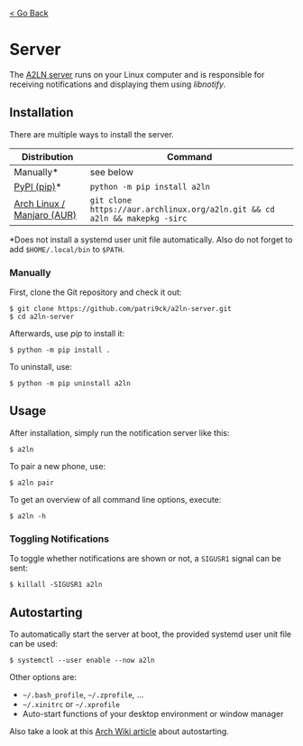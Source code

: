 [< Go Back](index.md)

# Server
The [A2LN server](https://github.com/patri9ck/a2ln-server) runs on your Linux computer and is responsible for receiving notifications and displaying them using _libnotify_.

## Installation
There are multiple ways to install the server.

Distribution | Command
------------ | -------
Manually*    | see below
[PyPI (pip)](https://pypi.org/project/a2ln/)* | `python -m pip install a2ln`
[Arch Linux / Manjaro (AUR)](https://aur.archlinux.org/packages/a2ln/) | `git clone https://aur.archlinux.org/a2ln.git && cd a2ln && makepkg -sirc`

*Does not install a systemd user unit file automatically. Also do not forget to add `$HOME/.local/bin` to `$PATH`.

### Manually
First, clone the Git repository and check it out:
```
$ git clone https://github.com/patri9ck/a2ln-server.git
$ cd a2ln-server
```

Afterwards, use _pip_ to install it:
```
$ python -m pip install .
```

To uninstall, use:
```
$ python -m pip uninstall a2ln
```

## Usage
After installation, simply run the notification server like this:
```
$ a2ln
```

To pair a new phone, use:
```
$ a2ln pair
```

To get an overview of all command line options, execute:
```
$ a2ln -h
```

### Toggling Notifications
To toggle whether notifications are shown or not, a `SIGUSR1` signal can be sent:
```
$ killall -SIGUSR1 a2ln
```

## Autostarting
To automatically start the server at boot, the provided systemd user unit file can be used:
```
$ systemctl --user enable --now a2ln
```

Other options are:
- `~/.bash_profile`, `~/.zprofile`, ...
- `~/.xinitrc` or `~/.xprofile`
- Auto-start functions of your desktop environment or window manager

Also take a look at this [Arch Wiki article](https://wiki.archlinux.org/title/autostarting) about autostarting.
